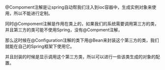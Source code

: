 @Compoment注解是让spring自动帮我们注入到ioc容器中，生成实例对象来使用，所以不能进行定制。

同时@Compoment注解是作用在类上的，如果我们的系统需要调用第三方的类，并且第三方的类可能不使用Spring，没有@Compment注解，

那么这时候在@Configuration注解的类下用@Bean来封装这个第三方的类，我们就能在自己的Spring框架下使用它。

并且封装的时候是显示调用这个第三方类，所以可以进行一些该类生成的对象的配置。